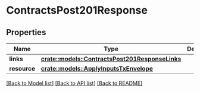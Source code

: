 # ContractsPost201Response

## Properties

Name | Type | Description | Notes
------------ | ------------- | ------------- | -------------
**links** | [**crate::models::ContractsPost201ResponseLinks**](_contracts_post_201_response_links.md) |  | 
**resource** | [**crate::models::ApplyInputsTxEnvelope**](ApplyInputsTxEnvelope.md) |  | 

[[Back to Model list]](../README.md#documentation-for-models) [[Back to API list]](../README.md#documentation-for-api-endpoints) [[Back to README]](../README.md)


